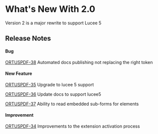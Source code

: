 # What's New With 2.0

Version 2 is a major rewrite to support Lucee 5

## Release Notes

#### Bug

[ORTUSPDF-38](https://ortussolutions.atlassian.net/browse/ORTUSPDF-38) Automated docs publishing not replacing the right token

#### New Feature

[ORTUSPDF-35](https://ortussolutions.atlassian.net/browse/ORTUSPDF-35) Upgrade to lucee 5 support

[ORTUSPDF-36](https://ortussolutions.atlassian.net/browse/ORTUSPDF-36) Update docs to support lucee5

[ORTUSPDF-37](https://ortussolutions.atlassian.net/browse/ORTUSPDF-37) Ability to read embedded sub-forms for elements

#### Improvement

[ORTUSPDF-34](https://ortussolutions.atlassian.net/browse/ORTUSPDF-34) Improvements to the extension activation process
